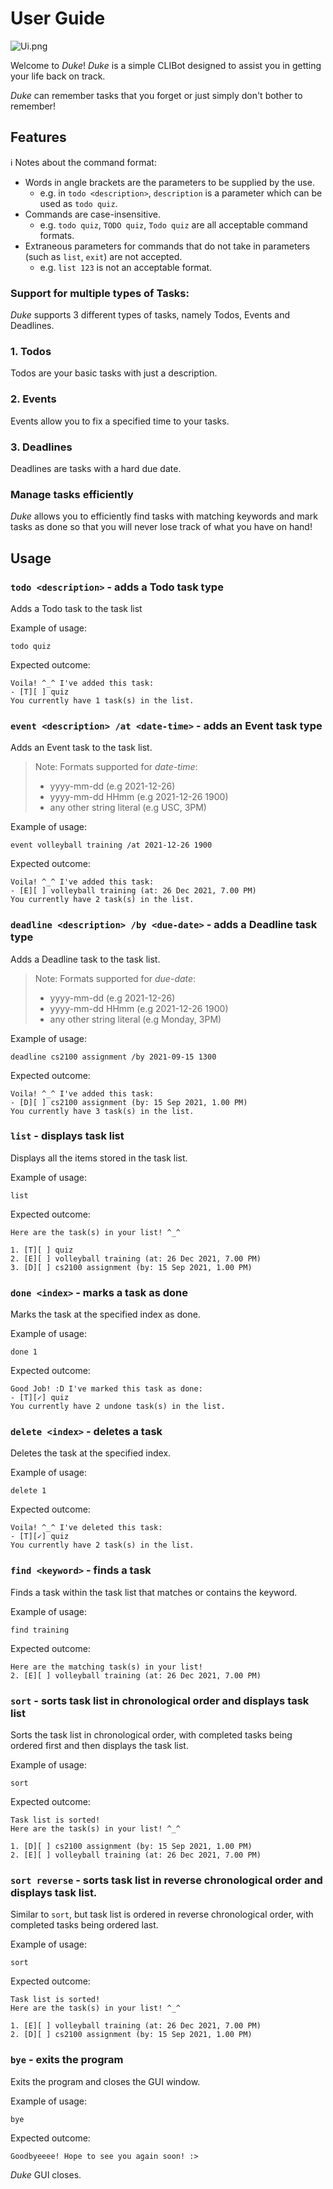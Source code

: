 # User Guide
![Ui.png](Ui.png)

Welcome to *Duke*! *Duke* is a simple CLIBot designed to assist you in getting your life back on track.

*Duke* can remember tasks that you forget or just simply don't bother to remember!
## Features 
ℹ️ Notes about the command format:
* Words in angle brackets are the parameters to be supplied by the use.
  * e.g. in `todo <description>`, `description` is a parameter which can be used as `todo quiz`.
* Commands are case-insensitive.
    * e.g. `todo quiz`, `TODO quiz`, `Todo quiz` are all acceptable command formats.
* Extraneous parameters for commands that do not take in parameters (such as `list`, `exit`) are not accepted.
    * e.g. `list 123` is not an acceptable format.
  


### Support for multiple types of Tasks:

*Duke* supports 3 different types of tasks, namely Todos, Events and Deadlines.
### 1. Todos
Todos are your basic tasks with just a description.

### 2. Events
Events allow you to fix a specified time to your tasks.

### 3. Deadlines
Deadlines are tasks with a hard due date.

### Manage tasks efficiently
*Duke* allows you to efficiently find tasks with matching keywords and mark tasks as done so that you will never lose track of what you have on hand!
## Usage
### `todo <description>` -  adds a Todo task type

Adds a Todo task to the task list

Example of usage: 

`todo quiz`

Expected outcome:


```
Voila! ^_^ I've added this task:
- [T][ ] quiz
You currently have 1 task(s) in the list.
```
### `event <description> /at <date-time>` - adds an Event task type
Adds an Event task to the task list.
> Note: Formats supported for *date-time*:
> * yyyy-mm-dd (e.g 2021-12-26)
> * yyyy-mm-dd HHmm (e.g 2021-12-26 1900)
> * any other string literal (e.g USC, 3PM)

Example of usage:

`event volleyball training /at 2021-12-26 1900`

Expected outcome:
```
Voila! ^_^ I've added this task:
- [E][ ] volleyball training (at: 26 Dec 2021, 7.00 PM)
You currently have 2 task(s) in the list.
```
### `deadline <description> /by <due-date>` - adds a Deadline task type
Adds a Deadline task to the task list.
> Note: Formats supported for *due-date*:
> * yyyy-mm-dd (e.g 2021-12-26)
> * yyyy-mm-dd HHmm (e.g 2021-12-26 1900)
> * any other string literal (e.g Monday, 3PM)

Example of usage:
```
deadline cs2100 assignment /by 2021-09-15 1300
```
Expected outcome:
```
Voila! ^_^ I've added this task:
- [D][ ] cs2100 assignment (by: 15 Sep 2021, 1.00 PM)
You currently have 3 task(s) in the list.
```
###  `list` - displays task list
Displays all the items stored in the task list.

Example of usage:

`list`

Expected outcome:
```
Here are the task(s) in your list! ^_^

1. [T][ ] quiz
2. [E][ ] volleyball training (at: 26 Dec 2021, 7.00 PM)
3. [D][ ] cs2100 assignment (by: 15 Sep 2021, 1.00 PM)
```
### `done <index>` - marks a task as done
Marks the task at the specified index as done.

Example of usage:

`done 1`

Expected outcome:
```
Good Job! :D I've marked this task as done:
- [T][✓] quiz
You currently have 2 undone task(s) in the list.
```
### `delete <index>` - deletes a task
Deletes the task at the specified index.

Example of usage:

`delete 1`

Expected outcome:
```
Voila! ^_^ I've deleted this task:
- [T][✓] quiz
You currently have 2 task(s) in the list.
```
### `find <keyword>` - finds a task
Finds a task within the task list that matches or contains the keyword.

Example of usage:

`find training`

Expected outcome:

```
Here are the matching task(s) in your list!
2. [E][ ] volleyball training (at: 26 Dec 2021, 7.00 PM)
```
### `sort` - sorts task list in chronological order and displays task list
Sorts the task list in chronological order, with completed tasks being ordered first and then displays the task list.

Example of usage:

`sort`

Expected outcome:
```
Task list is sorted!
Here are the task(s) in your list! ^_^

1. [D][ ] cs2100 assignment (by: 15 Sep 2021, 1.00 PM)
2. [E][ ] volleyball training (at: 26 Dec 2021, 7.00 PM)
```
### `sort reverse` - sorts task list in reverse chronological order and displays task list.
Similar to `sort`, but task list is ordered in reverse chronological order, with completed tasks being ordered last.

Example of usage:

`sort`

Expected outcome:
```
Task list is sorted!
Here are the task(s) in your list! ^_^

1. [E][ ] volleyball training (at: 26 Dec 2021, 7.00 PM)
2. [D][ ] cs2100 assignment (by: 15 Sep 2021, 1.00 PM)
```
### `bye` - exits the program
Exits the program and closes the GUI window.

Example of usage:

`bye`

Expected outcome:

```
Goodbyeeee! Hope to see you again soon! :>
```
*Duke* GUI closes.